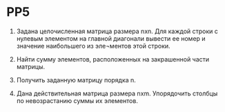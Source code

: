 # PP5

1.	Задана целочисленная матрица размера nxn. Для каждой строки с нулевым элементом на главной диагонали вывести ее  номер  и значение наибольшего из эле¬ментов этой строки.

2.	Найти сумму элементов, расположенных на закрашенной части матрицы.

3.	Получить заданную матрицу порядка n.

4.	Дана действительная матрица размера nxm. Упорядочить столбцы по невозрастанию суммы их элементов.
